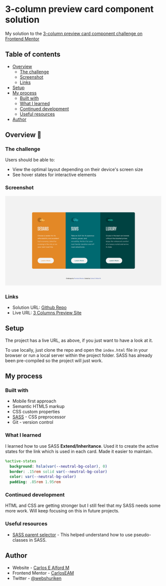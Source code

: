 # 3-column preview card component solution

My solution to the [3-column preview card component challenge on Frontend Mentor](https://www.frontendmentor.io/challenges/3column-preview-card-component-pH92eAR2-)

## Table of contents

- [Overview](#overview)
  - [The challenge](#the-challenge)
  - [Screenshot](#screenshot)
  - [Links](#links)
- [Setup](#setup)
- [My process](#my-process)
  - [Built with](#built-with)
  - [What I learned](#what-i-learned)
  - [Continued development](#continued-development)
  - [Useful resources](#useful-resources)
- [Author](#author)

## Overview 👋

### The challenge

Users should be able to:

- View the optimal layout depending on their device's screen size
- See hover states for interactive elements

### Screenshot

![preview of cards on desktop](./screenshot.png)

### Links

- Solution URL: [Github Repo](https://github.com/CarlosEAM/3-column-preview-card)
- Live URL: [3 Columns Preview Site](https://carloseam.github.io/3-column-preview-card/)

## Setup

The project has a live URL, as above, if you just want to have a look at it.

To use locally, just clone the repo and open the `index.html` file in your browser or run a local server within the project folder. SASS has already been pre-compiled so the project will just work.

## My process

### Built with

- Mobile first approach
- Semantic HTML5 markup
- CSS custom properties
- [SASS](https://sass-lang.com/) - CSS preprocessor
- Git - version control

### What I learned

I learned how to use SASS **Extend/Inheritance**. Used it to create the active states for the link which is used in each card. Made it easier to maintain.

```sass
%active-states
  background: hsla(var(--neutral-bg-color), 0)
  border: .15rem solid var(--neutral-bg-color)
  color: var(--neutral-bg-color)
  padding: .85rem 1.95rem
```

### Continued development

HTML and CSS are getting stronger but I still feel that my SASS needs some more work. Will keep focusing on this in future projects.

### Useful resources

- [SASS parent selector](https://sass-lang.com/documentation/style-rules/parent-selector) - This helped understand how to use pseudo-classes in SASS.

## Author

- Website - [Carlos E Alford M](https://carlosealford.com)
- Frontend Mentor - [CarlosEAM](https://www.frontendmentor.io/profile/CarlosEAM)
- Twitter - [@webshuriken](https://www.twitter.com/webshuriken)
